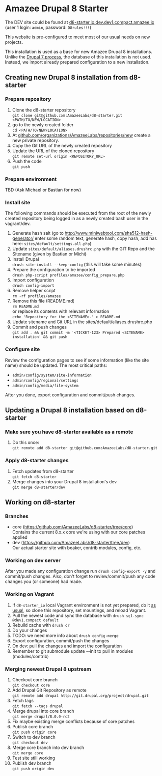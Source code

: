 # Amazee Drupal 8 Starter

The DEV site could be found at [d8-starter.io.dev.dev1.compact.amazee.io](http://d8-starter.io.dev.dev1.compact.amazee.io/) (user 1 login: `admin`, password: `D8rules!!!`)

This website is pre-configured to meet most of our usual needs on new projects.

This installation is used as a base for new Amazee Drupal 8 installations. Unlike the [Drupal 7 process](https://github.com/AmazeeLabs/new-site.com#readme), the database of this installation is not used. Instead, we import already prepared configuration to a new installation.

## Creating new Drupal 8 installation from d8-starter

### Prepare repository

1. Clone the d8-starter repository  
`git clone git@github.com:AmazeeLabs/d8-starter.git <PATH/TO/NEW/LOCATION>`
1. go to the newly created folder  
`cd <PATH/TO/NEW/LOCATION>`
1. At [github.com/organizations/AmazeeLabs/repositories/new](https://github.com/organizations/AmazeeLabs/repositories/new) create a new private repository.
1. Copy the Git URL of the newly created repository
1. Update the URL of the cloned repository  
`git remote set-url origin <REPOSITORY_URL>`
1. Push the code  
`git push`

### Prepare environment

TBD (Ask Michael or Bastian for now)

### Install site

The following commands should be executed from the root of the newly created repository being logged in as a newly created bash user in the vagrant/dev.

1. Generate hash salt (go to http://www.miniwebtool.com/sha512-hash-generator/ enter some random text, generate hash, copy hash, add has here: `sites/default/settings.all.php`)
1. Update `sites/default/aliases.drushrc.php` with the GIT Repo and the Sitename (given by Bastian or Michi)
1. Install Drupal  
`drush site-install --keep-config` (this will take some minutes)
1. Prepare the configuration to be imported  
`drush php-script profiles/amazee/config_prepare.php`
1. Import configuration  
`drush config-import`  
1. Remove helper script  
`rm -rf profiles/amazee`
1. Remove this file (README.md)  
`rm README.md`  
or replace its contents with relevant information  
`echo 'Repository for the <SITENAME>.' > README.md`
1. Update sitename and Git URL in the sites/default/aliases.drushrc.php
1. Commit and push changes  
`git add . && git commit -m '<TICKET-123> Prepared <SITENAME> installation' && git push`

### Configure site

Review the configuration pages to see if some information (like the site name) should be updated. The most critical paths:

- `admin/config/system/site-information`
- `admin/config/regional/settings`
- `admin/config/media/file-system`

After you done, export configuration and commit/push changes.

## Updating a Drupal 8 installation based on d8-starter

### Make sure you have d8-starter available as a remote
1. Do this once:  
`git remote add d8-starter git@github.com:AmazeeLabs/d8-starter.git`

### Apply d8-starter changes 
1. Fetch updates from d8-starter  
`git fetch d8-starter`
1. Merge changes into your Drupal 8 installation's dev  
`git merge d8-starter/dev`

## Working on d8-starter

### Branches

- core (https://github.com/AmazeeLabs/d8-starter/tree/core)  
  Contains the current 8.x.x core we're using with our core patches applied
- dev (https://github.com/AmazeeLabs/d8-starter/tree/dev)  
  Our actual starter site with beaker, contrib modules, config, etc.

### Working on dev server

After you made any configuration change run `drush config-export -y` and commit/push changes. Also, don't forget to review/commit/push any code changes you (or someone) had made.

### Working on Vagrant

1. If `d8-starter_io` local Vagrant environment is not yet prepared, do it [as usual](http://confluence.amazeelabs.com/display/KNOWLEDGE/Amazee.IO+Vagrant), so clone this repository, set mountings, and reload Vagrant.
1. Pull the newest code and sync the database with `drush sql-sync @dev1.compact default`
1. Rebuild cache with `drush cr`
1. Do your changes
1. TODO: we need more info about `drush config-merge`
1. Export configuration, commit/push the changes
1. On dev: pull the changes and import the configuration
1. Remember to git submodule update --init to pull in modules (modules/contrib)

### Merging newest Drupal 8 upstream

1. Checkout core branch  
`git checkout core`
1. Add Drupal Git Repository as remote  
`git remote add drupal http://git.drupal.org/project/drupal.git`
1. Fetch tags  
`git fetch --tags drupal`
1. Merge drupal into core branch  
`git merge drupal/8.0.0-rc2`
1. Fix maybe existing merge conflicts because of core patches
1. Publish core branch  
`git push origin core`
1. Switch to dev branch  
`git checkout dev`
1. Merge core branch into dev branch  
`git merge core`
1. Test site still working
1. Publish dev branch  
`git push origin dev`
